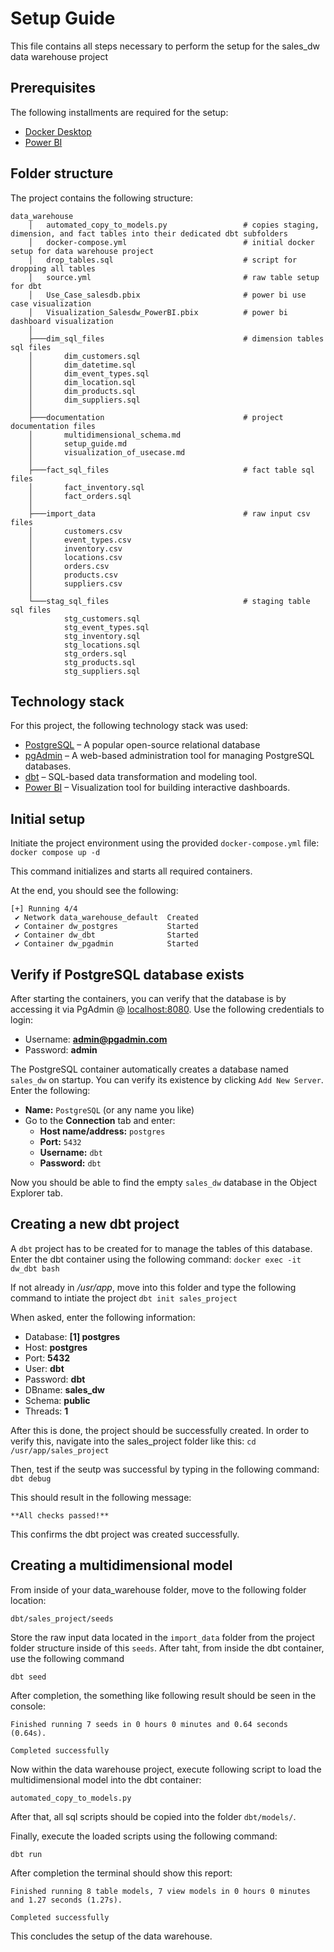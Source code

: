 # Setup Guide
This file contains all steps necessary to perform the setup for the sales_dw data warehouse project

## Prerequisites
The following installments are required for the setup:

- [Docker Desktop](https://www.docker.com/products/docker-desktop)
- [Power BI](https://powerbi.microsoft.com/)

## Folder structure
The project contains the following structure:
````
data_warehouse
    │   automated_copy_to_models.py                 # copies staging, dimension, and fact tables into their dedicated dbt subfolders 
    │   docker-compose.yml                          # initial docker setup for data warehouse project
    │   drop_tables.sql                             # script for dropping all tables
    │   source.yml                                  # raw table setup for dbt
    │   Use_Case_salesdb.pbix                       # power bi use case visualization 
    │   Visualization_Salesdw_PowerBI.pbix          # power bi dashboard visualization
    │
    ├───dim_sql_files                               # dimension tables sql files
    │       dim_customers.sql
    │       dim_datetime.sql
    │       dim_event_types.sql
    │       dim_location.sql
    │       dim_products.sql
    │       dim_suppliers.sql
    │
    ├───documentation                               # project documentation files
    │       multidimensional_schema.md
    │       setup_guide.md
    │       visualization_of_usecase.md
    │
    ├───fact_sql_files                              # fact table sql files
    │       fact_inventory.sql
    │       fact_orders.sql
    │
    ├───import_data                                 # raw input csv files 
    │       customers.csv
    │       event_types.csv                         
    │       inventory.csv
    │       locations.csv
    │       orders.csv
    │       products.csv
    │       suppliers.csv
    │
    └───stag_sql_files                              # staging table sql files
            stg_customers.sql
            stg_event_types.sql
            stg_inventory.sql
            stg_locations.sql
            stg_orders.sql
            stg_products.sql
            stg_suppliers.sql
````

## Technology stack
For this project, the following technology stack was used:

- [PostgreSQL](https://www.postgresql.org/) – A popular open-source relational database
- [pgAdmin](https://www.pgadmin.org/) – A web-based administration tool for managing PostgreSQL databases.
- [dbt](https://www.getdbt.com/) – SQL-based data transformation and modeling tool.
- [Power BI](https://powerbi.microsoft.com/) – Visualization tool for building interactive dashboards.

## Initial setup
Initiate the project environment using the provided `docker-compose.yml` file:
````docker compose up -d````

This command initializes and starts all required containers.

At the end, you should see the following:

````
[+] Running 4/4
 ✔ Network data_warehouse_default  Created
 ✔ Container dw_postgres           Started
 ✔ Container dw_dbt                Started
 ✔ Container dw_pgadmin            Started
 ````

## Verify if PostgreSQL database exists
After starting the containers, you can verify that the database is by accessing it via PgAdmin @ [localhost:8080](http://localhost:8080/).
Use the following credentials to login:

- Username: **admin@pgadmin.com**
- Password: **admin**

The PostgreSQL container automatically creates a database named `sales_dw` on startup. You can verify its existence by clicking `Add New Server`. Enter the following:

- **Name:** `PostgreSQL` (or any name you like)
- Go to the **Connection** tab and enter:
    - **Host name/address:** `postgres`
    - **Port:** `5432`
    - **Username:** `dbt`
    - **Password:** `dbt`

Now you should be able to find the empty `sales_dw` database in the Object Explorer tab.

## Creating a new dbt project
A `dbt` project has to be created for to manage the tables of this database. Enter the dbt container using the following command:
````docker exec -it dw_dbt bash````

If not already in */usr/app*, move into this folder and type the following command to intiate the project
````dbt init sales_project````

When asked, enter the following information:
- Database: **[1] postgres**
- Host: **postgres**
- Port: **5432**
- User: **dbt**
- Password: **dbt**
- DBname: **sales_dw**
- Schema: **public**
- Threads: **1**

After this is done, the project should be successfully created. In order to verify this, navigate into the sales_project folder like this:
````cd /usr/app/sales_project````

Then, test if the seutp was successful by typing in the following command:
````dbt debug````

This should result in the following message:

````**All checks passed!**````

This confirms the dbt project was created successfully.

## Creating a multidimensional model
From inside of your data_warehouse folder, move to the following folder location:
````
dbt/sales_project/seeds

````
Store the raw input data located in the `import_data` folder from the project folder structure inside of this `seeds`.
After taht, from inside the dbt container, use the following command
````
dbt seed
````

After completion, the something like following result should be seen in the console:

````
Finished running 7 seeds in 0 hours 0 minutes and 0.64 seconds (0.64s).
  
Completed successfully
````

Now within the data warehouse project, execute following script to load the multidimensional model into the dbt container:

````automated_copy_to_models.py````

After that, all sql scripts should be copied into the folder `dbt/models/`.

Finally, execute the loaded scripts using the following command:

`dbt run`

After completion the terminal should show this report:

````
Finished running 8 table models, 7 view models in 0 hours 0 minutes and 1.27 seconds (1.27s).

Completed successfully
````

This concludes the setup of the data warehouse.